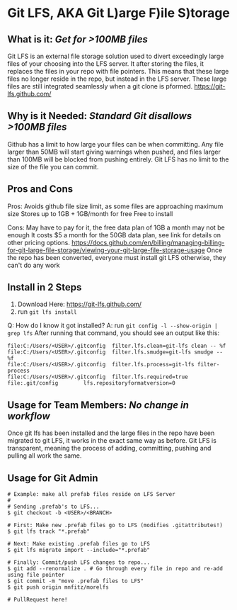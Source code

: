 # Git LFS, AKA Git L)arge F)ile S)torage

## What is it: _Get for >100MB files_
Git LFS is an external file storage solution used to divert exceedingly large files of your choosing into the LFS server. It after storing the files, it replaces the files in your repo with file pointers. This means that these large files no longer reside in the repo, but instead in the LFS server. These large files are still integrated seamlessly when a git clone is pformed.
https://git-lfs.github.com/

## Why is it Needed: _Standard Git disallows >100MB files_
Github has a limit to how large your files can be when committing. Any file larger than 50MB will start giving warnings when pushed, and files larger than 100MB will be blocked from pushing entirely. Git LFS has no limit to the size of the file you can commit. 

## Pros and Cons
Pros: 
Avoids github file size limit, as some files are approaching maximum size
Stores up to 1GB + 1GB/month for free
Free to install

Cons:
May have to pay for it, the free data plan of 1GB a month may not be enough
It costs $5 a month for the 50GB data plan, see link for details on other pricing options.
https://docs.github.com/en/billing/managing-billing-for-git-large-file-storage/viewing-your-git-large-file-storage-usage
Once the repo has been converted, everyone must install git LFS otherwise, they can't do any work

## Install in 2 Steps
1. Download Here: https://git-lfs.github.com/
2. run `git lfs install`

Q: How do I know it got installed?
A: run `git config -l --show-origin | grep lfs`
   After running that command, you should see an output like this:
   ```
   file:C:/Users/<USER>/.gitconfig  filter.lfs.clean=git-lfs clean -- %f
   file:C:/Users/<USER>/.gitconfig  filter.lfs.smudge=git-lfs smudge -- %f
   file:C:/Users/<USER>/.gitconfig  filter.lfs.process=git-lfs filter-process
   file:C:/Users/<USER>/.gitconfig  filter.lfs.required=true
   file:.git/config        lfs.repositoryformatversion=0
   ```

## Usage for Team Members: _No change in workflow_
Once git lfs has been installed and the large files in the repo have been migrated to git LFS, it works in the exact same way as before.
Git LFS is transparent, meaning the process of adding, committing, pushing and pulling all work the same.

## Usage for Git Admin
```
# Example: make all prefab files reside on LFS Server
#
# Sending .prefab's to LFS...
$ git checkout -b <USER>/<BRANCH>

# First: Make new .prefab files go to LFS (modifies .gitattributes!)
$ git lfs track "*.prefab"

# Next: Make existing .prefab files go to LFS
$ git lfs migrate import --include="*.prefab"

# Finally: Commit/push LFS changes to repo...
$ git add --renormalize . # Go through every file in repo and re-add using file pointer
$ git commit -m "move .prefab files to LFS"
$ git push origin mnfitz/morelfs

# PullRequest here!
```